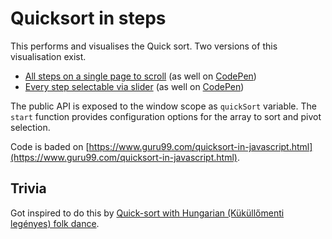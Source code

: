 # Quicksort in steps

This performs and visualises the Quick sort.
Two versions of this visualisation exist.

- [All steps on a single page to scroll](without-bar.html) (as well on [CodePen](https://codepen.io/mulithemuli/pen/BayoeMR?editors=1010))
- [Every step selectable via slider](with-bar.html) (as well on [CodePen](https://codepen.io/mulithemuli/pen/eYmJNPL?editors=1010))

The public API is exposed to the window scope as `quickSort` variable. The `start` function provides configuration
options for the array to sort and pivot selection.

Code is baded on [https://www.guru99.com/quicksort-in-javascript.html](https://www.guru99.com/quicksort-in-javascript.html).

## Trivia

Got inspired to do this by [Quick-sort with Hungarian (Küküllőmenti legényes) folk dance](https://www.youtube.com/watch?v=ywWBy6J5gz8).
